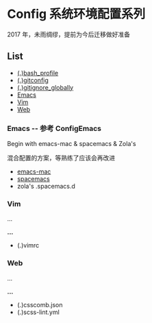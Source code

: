 # Config 系统环境配置系列
2017 年，未雨绸缪，提前为今后迁移做好准备


## List

* [(.)bash_profile](#bash_profile)
* [(.)gitconfig](#gitconfig)
* [(.)gitignore_globally](#gitignore_globally)
* [Emacs](#emacs)
* [Vim](#vim)
* [Web](#web)





<h3 id="emacs">Emacs -- 参考 ConfigEmacs</h3>

<p>Begin with emacs-mac & spacemacs & Zola's</p>
<p>混合配置的方案，等熟练了应该会再改进</p>
<ul>
  <li><a href="https://github.com/railwaycat/homebrew-emacsmacport" target="_blank" rel="noopener noreferrer">emacs-mac</a></li>
  <li><a href="https://github.com/syl20bnr/spacemacs" target="_blank" rel="noopener noreferrer">spacemacs</a></li>
  <li>zola's .spacemacs.d</li>
</ul>


<h3 id='vim'>Vim</h3>

...

**...**

* (.)vimrc


<h3 id='web'>Web</h3>

...

**...**

* (.)csscomb.json
* (.)scss-lint.yml

